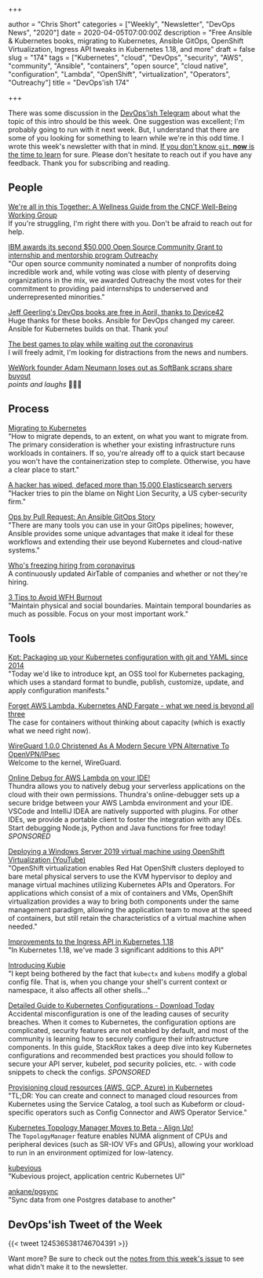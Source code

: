 +++

author = "Chris Short"
categories = ["Weekly", "Newsletter", "DevOps News", "2020"]
date = 2020-04-05T07:00:00Z
description = "Free Ansible & Kubernetes books, migrating to Kubernetes, Ansible GitOps, OpenShift Virtualization, Ingress API tweaks in Kubernetes 1.18, and more"
draft = false
slug = "174"
tags = ["Kubernetes", "cloud", "DevOps", "security", "AWS", "community", "Ansible", "containers", "open source", "cloud native", "configuration", "Lambda", "OpenShift", "virtualization", "Operators", "Outreachy"]
title = "DevOps'ish 174"

+++

There was some discussion in the [DevOps'ish Telegram](https://t.me/devopsish) about what the topic of this intro should be this week. One suggestion was excellent; I'm probably going to run with it next week. But, I understand that there are some of you looking for something to learn while we're in this odd time. I wrote this week's newsletter with that in mind. [If you don't know `git`, **now** is the time to learn](https://youtu.be/K5qI9bTG9Ik) for sure. Please don't hesitate to reach out if you have any feedback. Thank you for subscribing and reading.

## People

[We're all in this Together: A Wellness Guide from the CNCF Well-Being Working Group](https://www.cncf.io/blog/2020/04/03/were-all-in-this-together-a-wellness-guide-from-the-cncf-well-being-working-group/)  
If you're struggling, I'm right there with you. Don't be afraid to reach out for help.

[IBM awards its second $50,000 Open Source Community Grant to internship and mentorship program Outreachy](https://devops.com/ibm-awards-its-second-50000-open-source-community-grant-to-internship-and-mentorship-program-outreachy/)  
"Our open source community nominated a number of nonprofits doing incredible work and, while voting was close with plenty of deserving organizations in the mix, we awarded Outreachy the most votes for their commitment to providing paid internships to underserved and underrepresented minorities."

[Jeff Geerling's DevOps books are free in April, thanks to Device42](https://www.jeffgeerling.com/blog/2020/my-devops-books-are-free-april-thanks-device42)  
Huge thanks for these books. Ansible for DevOps changed my career. Ansible for Kubernetes builds on that. Thank you!

[The best games to play while waiting out the coronavirus](https://www.washingtonpost.com/video-games/2020/04/03/best-video-games-modern-nintendo-playstation-xbox-pc/?utm_source=reddit.com)  
I will freely admit, I'm looking for distractions from the news and numbers.

[WeWork founder Adam Neumann loses out as SoftBank scraps share buyout](https://www.cnn.com/2020/04/02/tech/wework-softbank-bailout/index.html)  
*points and laughs* 🤣🤣🤣

## Process

[Migrating to Kubernetes](https://blog.sensu.io/migrating-to-kubernetes)  
"How to migrate depends, to an extent, on what you want to migrate from. The primary consideration is whether your existing infrastructure runs workloads in containers. If so, you're already off to a quick start because you won't have the containerization step to complete. Otherwise, you have a clear place to start."

[A hacker has wiped, defaced more than 15,000 Elasticsearch servers](https://www.zdnet.com/article/a-hacker-has-wiped-defaced-more-than-15000-elasticsearch-servers/)  
"Hacker tries to pin the blame on Night Lion Security, a US cyber-security firm."

[Ops by Pull Request: An Ansible GitOps Story](https://www.ansible.com/blog/ops-by-pull-request-an-ansible-gitops-story)  
"There are many tools you can use in your GitOps pipelines; however, Ansible provides some unique advantages that make it ideal for these workflows and extending their use beyond Kubernetes and cloud-native systems."

[Who's freezing hiring from coronavirus](https://candor.co/hiring-freezes/)  
A continuously updated AirTable of companies and whether or not they're hiring.

[3 Tips to Avoid WFH Burnout](https://hbr.org/2020/04/3-tips-to-avoid-wfh-burnout)  
"Maintain physical and social boundaries. Maintain temporal boundaries as much as possible. Focus on your most important work."

## Tools

[Kpt: Packaging up your Kubernetes configuration with git and YAML since 2014](https://opensource.googleblog.com/2020/03/kpt-packaging-up-your-kubernetes.html)  
"Today we'd like to introduce kpt, an OSS tool for Kubernetes packaging, which uses a standard format to bundle, publish, customize, update, and apply configuration manifests."

[Forget AWS Lambda, Kubernetes AND Fargate - what we need is beyond all three](https://diginomica.com/forget-aws-lambda-kubernetes-fargate-need-beyond)  
The case for containers without thinking about capacity (which is exactly what we need right now).

[WireGuard 1.0.0 Christened As A Modern Secure VPN Alternative To OpenVPN/IPsec](https://www.phoronix.com/scan.php?page=news_item&px=WireGuard-1.0.0-Released)  
Welcome to the kernel, WireGuard.

[Online Debug for AWS Lambda on your IDE!](https://devopsi.sh/aws-lambda-97890)  
Thundra allows you to natively debug your serverless applications on the cloud with their own permissions. Thundra's online-debugger sets up a secure bridge between your AWS Lambda environment and your IDE. VSCode and IntelliJ IDEA are natively supported with plugins. For other IDEs, we provide a portable client to foster the integration with any IDEs. Start debugging Node.js, Python and Java functions for free today! *SPONSORED*

[Deploying a Windows Server 2019 virtual machine using OpenShift Virtualization (YouTube)](https://youtu.be/Kx110kqoHo0)  
"OpenShift virtualization enables Red Hat OpenShift clusters deployed to bare metal physical servers to use the KVM hypervisor to deploy and manage virtual machines utilizing Kubernetes APIs and Operators.  For applications which consist of a mix of containers and VMs, OpenShift virtualization provides a way to bring both components under the same management paradigm, allowing the application team to move at the speed of containers, but still retain the characteristics of a virtual machine when needed."

[Improvements to the Ingress API in Kubernetes 1.18](https://kubernetes.io/blog/2020/04/02/improvements-to-the-ingress-api-in-kubernetes-1.18/)  
"In Kubernetes 1.18, we've made 3 significant additions to this API"

[Introducing Kubie](https://blog.sbstp.ca/introducing-kubie/)  
"I kept being bothered by the fact that `kubectx` and `kubens` modify a global config file. That is, when you change your shell's current context or namespace, it also affects all other shells..."

[Detailed Guide to Kubernetes Configurations - Download Today](https://devopsi.sh/guide-kubernetes-c346e)  
Accidental misconfiguration is one of the leading causes of security breaches. When it comes to Kubernetes, the configuration options are complicated, security features are not enabled by default, and most of the community is learning how to securely configure their infrastructure components. In this guide, StackRox takes a deep dive into key Kubernetes configurations and recommended best practices you should follow to secure your API server, kubelet, pod security policies, etc. - with code snippets to check the configs. *SPONSORED*

[Provisioning cloud resources (AWS, GCP, Azure) in Kubernetes](https://learnk8s.io/cloud-resources-kubernetes)  
"TL;DR: You can create and connect to managed cloud resources from Kubernetes using the Service Catalog, a tool such as Kubeform or cloud-specific operators such as Config Connector and AWS Operator Service."

[Kubernetes Topology Manager Moves to Beta - Align Up!](https://kubernetes.io/blog/2020/04/01/kubernetes-1-18-feature-topoloy-manager-beta/)  
The `TopologyManager` feature enables NUMA alignment of CPUs and peripheral devices (such as SR-IOV VFs and GPUs), allowing your workload to run in an environment optimized for low-latency.

[kubevious](https://github.com/kubevious/kubevious)  
"Kubevious project, application centric Kubernetes UI"

[ankane/pgsync](https://github.com/ankane/pgsync)  
"Sync data from one Postgres database to another"

## DevOps'ish Tweet of the Week

{{< tweet 1245365381746704391 >}}

Want more? Be sure to check out the [notes from this week's issue](https://devopsish.com/174/notes/) to see what didn't make it to the newsletter.
